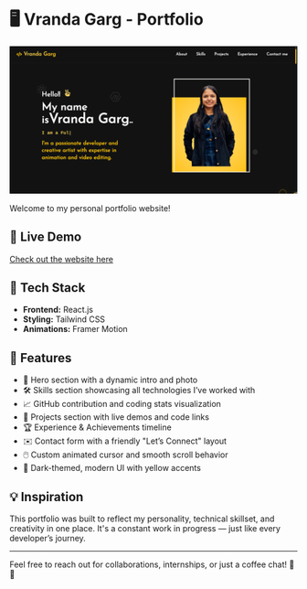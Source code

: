 # 🖥️ Vranda Garg - Portfolio

![Portfolio Preview](./public/home.png) <!-- Replace with actual screenshot if you want -->

Welcome to my personal portfolio website!

## 🔗 Live Demo
[Check out the website here](https://vrandagarg.me/) 

## 🚀 Tech Stack
- **Frontend:** React.js
- **Styling:** Tailwind CSS
- **Animations:** Framer Motion

## 🎨 Features
- 👋 Hero section with a dynamic intro and photo
- 🛠️ Skills section showcasing all technologies I’ve worked with
- 📈 GitHub contribution and coding stats visualization
- 📂 Projects section with live demos and code links
- 🏆 Experience & Achievements timeline
- ✉️ Contact form with a friendly "Let’s Connect" layout
- 🖱️ Custom animated cursor and smooth scroll behavior
- 🌙 Dark-themed, modern UI with yellow accents

## 💡 Inspiration
This portfolio was built to reflect my personality, technical skillset, and creativity in one place. It's a constant work in progress — just like every developer’s journey.

---

Feel free to reach out for collaborations, internships, or just a coffee chat! 🚀✨
